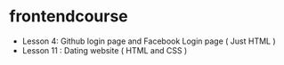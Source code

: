 # frontendcourse

- Lesson 4: Github login page and Facebook Login page ( Just HTML )
- Lesson 11 : Dating website ( HTML and CSS )
